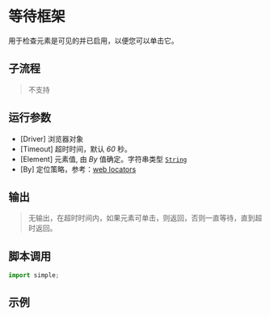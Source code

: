 # 等待框架
用于检查元素是可见的并已启用，以便您可以单击它。

## 子流程
> 不支持


## 运行参数
* [Driver] 浏览器对象
* [Timeout] 超时时间，默认 *60* 秒。
* [Element] 元素值, 由 *By* 值确定。字符串类型 [`String`](../../types/String.md)
* [By] 定位策略，参考：[web locators](../../intro/webdriver/locators.md)


## 输出

> 无输出，在超时时间内，如果元素可单击，则返回，否则一直等待，直到超时返回。


## 脚本调用

```python
import simple;

```

## 示例